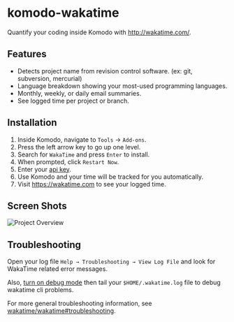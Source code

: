 komodo-wakatime
===============

Quantify your coding inside Komodo with http://wakatime.com/.


Features
--------

* Detects project name from revision control software. (ex: git, subversion, mercurial)
* Language breakdown showing your most-used programming languages.
* Monthly, weekly, or daily email summaries.
* See logged time per project or branch.

Installation
------------

1. Inside Komodo, navigate to `Tools` → `Add-ons`.
2. Press the left arrow key to go up one level.
3. Search for `WakaTime` and press `Enter` to install.
4. When prompted, click `Restart Now`.
5. Enter your [api key](https://wakatime.com/settings#apikey).
6. Use Komodo and your time will be tracked for you automatically.
7. Visit https://wakatime.com to see your logged time.

Screen Shots
------------

![Project Overview](https://wakatime.com/static/img/ScreenShots/Screen-Shot-2016-03-21.png)


Troubleshooting
---------------

Open your log file `Help → Troubleshooting → View Log File` and look for WakaTime related error messages.

Also, [turn on debug mode][troubleshooting] then tail your `$HOME/.wakatime.log` file to debug wakatime cli problems.

For more general troubleshooting information, see [wakatime/wakatime#troubleshooting][troubleshooting].


[troubleshooting]: https://github.com/wakatime/wakatime#troubleshooting
